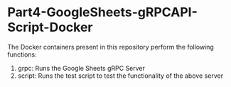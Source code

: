 # Part4-GoogleSheets-gRPCAPI-Script-Docker
The Docker containers present in this repository perform the following functions:

1. grpc: Runs the Google Sheets gRPC Server
2. script: Runs the test script to test the functionality of the above server
